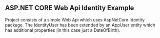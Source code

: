 ## ASP.NET CORE Web Api Identity Example
Project consists of a simple Web Api which uses AspNetCore.Identity package.
The IdentityUser has been extended by an AppUser entity which has additional properties (in this case just a DateOfBirth).